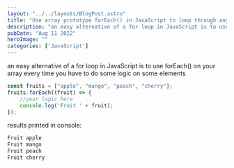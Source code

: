 ```yaml
---
layout: "../../layouts/BlogPost.astro"
title: "Use array prototype forEach() in JavaScript to loop through any array"
description: "an easy alternative of a for loop in JavaScript is to use forEach() on your array every time you have to do some logic on some elements"
pubDate: "Aug 11 2022"
heroImage: ""
categories: ['JavaScript']
--- 
```


an easy alternative of a for loop in JavaScript is to use forEach() on your array every time you have to do some logic on some elements

```javascript
const fruits = ["apple", "mango", "peach", "cherry"];
fruits.forEach((fruit) => {
    //your logic here
    console.log('Fruit ' + fruit);
});
```

results printed in console:

```bash
Fruit apple
Fruit mango
Fruit peach
Fruit cherry
```